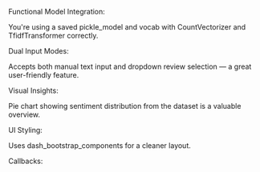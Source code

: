 Functional Model Integration:

You're using a saved pickle_model and vocab with CountVectorizer and TfidfTransformer correctly.

Dual Input Modes:

Accepts both manual text input and dropdown review selection — a great user-friendly feature.

Visual Insights:

Pie chart showing sentiment distribution from the dataset is a valuable overview.

UI Styling:

Uses dash_bootstrap_components for a cleaner layout.

Callbacks:


